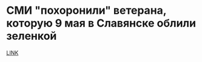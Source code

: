 # СМИ "похоронили" ветерана, которую 9 мая в Славянске облили зеленкой



[LINK](https://varlamov.ru/1716762.html)
